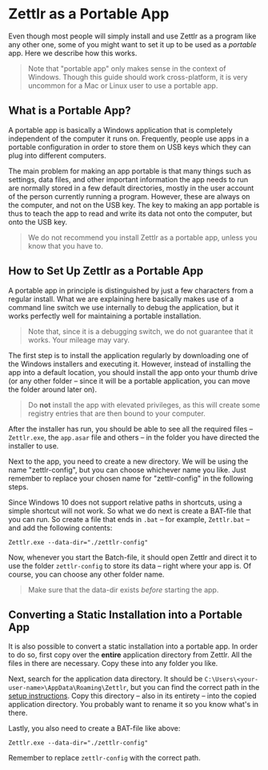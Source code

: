 # Zettlr as a Portable App

Even though most people will simply install and use Zettlr as a program like any other one, some of you might want to set it up to be used as a *portable* app. Here we describe how this works.

> Note that "portable app" only makes sense in the context of Windows. Though this guide should work cross-platform, it is very uncommon for a Mac or Linux user to use a portable app.

## What is a Portable App?

A portable app is basically a Windows application that is completely independent of the computer it runs on. Frequently, people use apps in a portable configuration in order to store them on USB keys which they can plug into different computers.

The main problem for making an app portable is that many things such as settings, data files, and other important information the app needs to run are normally stored in a few default directories, mostly in the user account of the person currently running a program. However, these are always on the computer, and not on the USB key. The key to making an app portable is thus to teach the app to read and write its data not onto the computer, but onto the USB key.

> We do not recommend you install Zettlr as a portable app, unless you know that you have to.

## How to Set Up Zettlr as a Portable App

A portable app in principle is distinguished by just a few characters from a regular install. What we are explaining here basically makes use of a command line switch we use internally to debug the application, but it works perfectly well for maintaining a portable installation.

> Note that, since it is a debugging switch, we do not guarantee that it works. Your mileage may vary.

The first step is to install the application regularly by downloading one of the Windows installers and executing it. However, instead of installing the app into a default location, you should install the app onto your thumb drive (or any other folder – since it will be a portable application, you can move the folder around later on).

> Do **not** install the app with elevated privileges, as this will create some registry entries that are then bound to your computer.

After the installer has run, you should be able to see all the required files – `Zettlr.exe`, the `app.asar` file and others – in the folder you have directed the installer to use.

Next to the app, you need to create a new directory. We will be using the name "zettlr-config", but you can choose whichever name you like. Just remember to replace your chosen name for "zettlr-config" in the following steps.

Since Windows 10 does not support relative paths in shortcuts, using a simple shortcut will not work. So what we do next is create a BAT-file that you can run. So create a file that ends in `.bat` – for example, `Zettlr.bat` – and add the following contents:

```
Zettlr.exe --data-dir="./zettlr-config"
```

Now, whenever you start the Batch-file, it should open Zettlr and direct it to use the folder `zettlr-config` to store its data – right where your app is. Of course, you can choose any other folder name.

> Make sure that the data-dir exists *before* starting the app.

## Converting a Static Installation into a Portable App

It is also possible to convert a static installation into a portable app. In order to do so, first copy over the **entire** application directory from Zettlr. All the files in there are necessary. Copy these into any folder you like.

Next, search for the application data directory. It should be `C:\Users\<your-user-name>\AppData\Roaming\Zettlr`, but you can find the correct path in the [setup instructions](../getting-started/setup.md). Copy this directory – also in its entirety – into the copied application directory. You probably want to rename it so you know what's in there.

Lastly, you also need to create a BAT-file like above:

```
Zettlr.exe --data-dir="./zettlr-config"
```

Remember to replace `zettlr-config` with the correct path.
